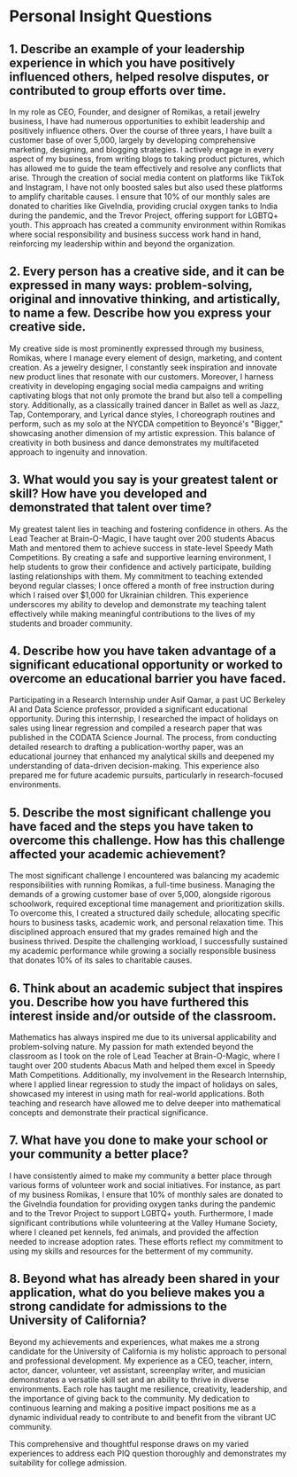 # Personal Insight Questions

## 1. Describe an example of your leadership experience in which you have positively influenced others, helped resolve disputes, or contributed to group efforts over time.
In my role as CEO, Founder, and designer of Romikas, a retail jewelry business, I have had numerous opportunities to exhibit leadership and positively influence others. Over the course of three years, I have built a customer base of over 5,000, largely by developing comprehensive marketing, designing, and blogging strategies. I actively engage in every aspect of my business, from writing blogs to taking product pictures, which has allowed me to guide the team effectively and resolve any conflicts that arise. Through the creation of social media content on platforms like TikTok and Instagram, I have not only boosted sales but also used these platforms to amplify charitable causes. I ensure that 10% of our monthly sales are donated to charities like GiveIndia, providing crucial oxygen tanks to India during the pandemic, and the Trevor Project, offering support for LGBTQ+ youth. This approach has created a community environment within Romikas where social responsibility and business success work hand in hand, reinforcing my leadership within and beyond the organization.

## 2. Every person has a creative side, and it can be expressed in many ways: problem-solving, original and innovative thinking, and artistically, to name a few. Describe how you express your creative side.
My creative side is most prominently expressed through my business, Romikas, where I manage every element of design, marketing, and content creation. As a jewelry designer, I constantly seek inspiration and innovate new product lines that resonate with our customers. Moreover, I harness creativity in developing engaging social media campaigns and writing captivating blogs that not only promote the brand but also tell a compelling story. Additionally, as a classically trained dancer in Ballet as well as Jazz, Tap, Contemporary, and Lyrical dance styles, I choreograph routines and perform, such as my solo at the NYCDA competition to Beyoncé's "Bigger," showcasing another dimension of my artistic expression. This balance of creativity in both business and dance demonstrates my multifaceted approach to ingenuity and innovation.

## 3. What would you say is your greatest talent or skill? How have you developed and demonstrated that talent over time?
My greatest talent lies in teaching and fostering confidence in others. As the Lead Teacher at Brain-O-Magic, I have taught over 200 students Abacus Math and mentored them to achieve success in state-level Speedy Math Competitions. By creating a safe and supportive learning environment, I help students to grow their confidence and actively participate, building lasting relationships with them. My commitment to teaching extended beyond regular classes; I once offered a month of free instruction during which I raised over $1,000 for Ukrainian children. This experience underscores my ability to develop and demonstrate my teaching talent effectively while making meaningful contributions to the lives of my students and broader community.

## 4. Describe how you have taken advantage of a significant educational opportunity or worked to overcome an educational barrier you have faced.
Participating in a Research Internship under Asif Qamar, a past UC Berkeley AI and Data Science professor, provided a significant educational opportunity. During this internship, I researched the impact of holidays on sales using linear regression and compiled a research paper that was published in the CODATA Science Journal. The process, from conducting detailed research to drafting a publication-worthy paper, was an educational journey that enhanced my analytical skills and deepened my understanding of data-driven decision-making. This experience also prepared me for future academic pursuits, particularly in research-focused environments.

## 5. Describe the most significant challenge you have faced and the steps you have taken to overcome this challenge. How has this challenge affected your academic achievement?
The most significant challenge I encountered was balancing my academic responsibilities with running Romikas, a full-time business. Managing the demands of a growing customer base of over 5,000, alongside rigorous schoolwork, required exceptional time management and prioritization skills. To overcome this, I created a structured daily schedule, allocating specific hours to business tasks, academic work, and personal relaxation time. This disciplined approach ensured that my grades remained high and the business thrived. Despite the challenging workload, I successfully sustained my academic performance while growing a socially responsible business that donates 10% of its sales to charitable causes. 

## 6. Think about an academic subject that inspires you. Describe how you have furthered this interest inside and/or outside of the classroom.
Mathematics has always inspired me due to its universal applicability and problem-solving nature. My passion for math extended beyond the classroom as I took on the role of Lead Teacher at Brain-O-Magic, where I taught over 200 students Abacus Math and helped them excel in Speedy Math Competitions. Additionally, my involvement in the Research Internship, where I applied linear regression to study the impact of holidays on sales, showcased my interest in using math for real-world applications. Both teaching and research have allowed me to delve deeper into mathematical concepts and demonstrate their practical significance.

## 7. What have you done to make your school or your community a better place?
I have consistently aimed to make my community a better place through various forms of volunteer work and social initiatives. For instance, as part of my business Romikas, I ensure that 10% of monthly sales are donated to the GiveIndia foundation for providing oxygen tanks during the pandemic and to the Trevor Project to support LGBTQ+ youth. Furthermore, I made significant contributions while volunteering at the Valley Humane Society, where I cleaned pet kennels, fed animals, and provided the affection needed to increase adoption rates. These efforts reflect my commitment to using my skills and resources for the betterment of my community.

## 8. Beyond what has already been shared in your application, what do you believe makes you a strong candidate for admissions to the University of California?
Beyond my achievements and experiences, what makes me a strong candidate for the University of California is my holistic approach to personal and professional development. My experience as a CEO, teacher, intern, actor, dancer, volunteer, vet assistant, screenplay writer, and musician demonstrates a versatile skill set and an ability to thrive in diverse environments. Each role has taught me resilience, creativity, leadership, and the importance of giving back to the community. My dedication to continuous learning and making a positive impact positions me as a dynamic individual ready to contribute to and benefit from the vibrant UC community.

This comprehensive and thoughtful response draws on my varied experiences to address each PIQ question thoroughly and demonstrates my suitability for college admission.